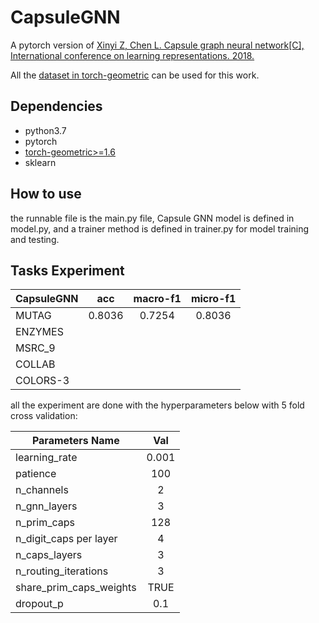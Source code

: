 # CapsuleGNN
A pytorch version of [Xinyi Z, Chen L. Capsule graph neural network[C], International conference on learning representations. 2018.](https://openreview.net/forum?id=Byl8BnRcYm)

All the [dataset in torch-geometric](https://pytorch-geometric.readthedocs.io/en/latest/modules/datasets.html) can be used for this work.

## Dependencies

* python3.7
* pytorch
* [torch-geometric>=1.6](https://pytorch-geometric.readthedocs.io/en/latest/)
* sklearn

## How to use
the runnable file is the main.py file, Capsule GNN model is defined in model.py, and a trainer method is defined in trainer.py for model training and testing.



## Tasks Experiment


| CapsuleGNN | acc    | macro-f1 | micro-f1 |
|------------|:------:|:--------:|:--------:|
| MUTAG      | 0.8036 | 0.7254   | 0.8036   |
| ENZYMES    |        |          |          |
| MSRC_9     |        |          |          |
| COLLAB     |        |          |          |
| COLORS-3   |        |          |          |

all the experiment are done with the hyperparameters below with 5 fold cross validation:

|Parameters Name          |Val    |
|-------------------------|:-----:|
| learning_rate           | 0.001 |
| patience                | 100   |
| n_channels              | 2     |
| n_gnn_layers            | 3     |
| n_prim_caps             | 128   |
| n_digit_caps per layer  | 4     |
| n_caps_layers           | 3     |
| n_routing_iterations    | 3     |
| share_prim_caps_weights | TRUE  |
| dropout_p               | 0.1   |

